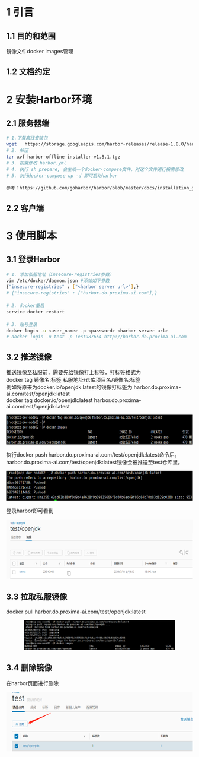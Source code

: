 # 1 引言
## 1.1 目的和范围
镜像文件docker images管理
## 1.2 文档约定


# 2 安装Harbor环境
## 2.1 服务器端
```bash
# 1.下载离线安装包
wget   https://storage.googleapis.com/harbor-releases/release-1.8.0/harbor-offline-installer-v1.8.1.tgz
# 2. 解压
tar xvf harbor-offline-installer-v1.8.1.tgz
# 3. 按需修改 harbor.yml
# 4. 执行 sh prepare, 会生成一个docker-compose文件，对这个文件进行按需修改
# 5. 执行docker-compose up -d 即可启动harbor

参考：https://github.com/goharbor/harbor/blob/master/docs/installation_guide.md
```

## 2.2 客户端

# 3 使用脚本
## 3.1 登录Harbor
```bash
# 1. 添加私服地址（insecure-registries参数）
vim /etc/docker/daemon.json #添加如下参数
{"insecure-registries" : ["<harbor server url>"],}
# {"insecure-registries" : ["harbor.do.proxima-ai.com"],}

# 2. docker重启
service docker restart

# 3. 账号登录
docker login -u <user_name> -p <password> <harbor server url> 
# docker login -u test -p Test987654 http://harbor.do.proxima-ai.com

```

## 3.2 推送镜像
推送镜像至私服前，需要先给镜像打上标签，打标签格式为   
docker tag 镜像名:标签 私服地址/仓库项目名/镜像名:标签   
例如将原来为docker.io/openjdk:latest的镜像打标签为 harbor.do.proxima-ai.com/test/openjdk:latest   
docker tag docker.io/openjdk:latest  harbor.do.proxima-ai.com/test/openjdk:latest   
<p align="center">
    <img src="imgs/harbor_1.png" height = "80" >
</p>

执行docker push harbor.do.proxima-ai.com/test/openjdk:latest命令后，harbor.do.proxima-ai.com/test/openjdk:latest镜像会被推送至test仓库里。   
<p align="center">
    <img src="imgs/harbor_2.png" height = "80" >
</p>

登录harbor即可看到   
<p align="center">
    <img src="imgs/harbor_3.png" height = "160" >
</p>

## 3.3 拉取私服镜像
docker pull  harbor.do.proxima-ai.com/test/openjdk:latest   
<p align="center">
    <img src="imgs/harbor_4.png" height = "80" >
</p>

## 3.4 删除镜像
在harbor页面进行删除   
<p align="center">
    <img src="imgs/harbor_5.png" height = "160" >
</p>


